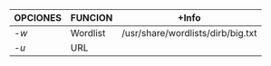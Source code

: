| OPCIONES | FUNCION  | +Info                                  |
| -------- | -------- | -------------------------------------- |
| *-w*     | Wordlist | /usr/share/wordlists/dirb/big.txt <br> |
| *-u*     | URL      |                                        |
